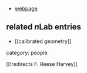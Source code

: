 

* [webpage](http://math.rice.edu/People/Homepages/harvey.html)

## related $n$Lab entries

* [[calibrated geometry]]

category: people

[[!redirects F. Reese Harvey]]